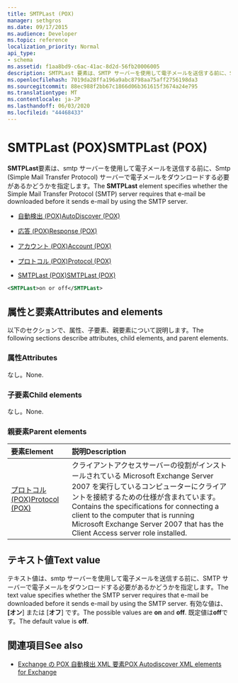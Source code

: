 ```yaml
---
title: SMTPLast (POX)
manager: sethgros
ms.date: 09/17/2015
ms.audience: Developer
ms.topic: reference
localization_priority: Normal
api_type:
- schema
ms.assetid: f1aa8bd9-c6ac-41ac-8d2d-56fb20006005
description: SMTPLast 要素は、SMTP サーバーを使用して電子メールを送信する前に、SMTP (Simple Mail Transfer Protocol) サーバーで電子メールをダウンロードする必要があるかどうかを指定します。
ms.openlocfilehash: 7019da28ffa196a9abc8798aa75aff2756198da3
ms.sourcegitcommit: 88ec988f2bb67c1866d06b361615f3674a24e795
ms.translationtype: MT
ms.contentlocale: ja-JP
ms.lasthandoff: 06/03/2020
ms.locfileid: "44468433"
---
```

# <a name="smtplast-pox"></a><span data-ttu-id="d26fa-103">SMTPLast (POX)</span><span class="sxs-lookup"><span data-stu-id="d26fa-103">SMTPLast (POX)</span></span>

<span data-ttu-id="d26fa-104">**SMTPLast**要素は、smtp サーバーを使用して電子メールを送信する前に、Smtp (Simple Mail Transfer Protocol) サーバーで電子メールをダウンロードする必要があるかどうかを指定します。</span><span class="sxs-lookup"><span data-stu-id="d26fa-104">The **SMTPLast** element specifies whether the Simple Mail Transfer Protocol (SMTP) server requires that e-mail be downloaded before it sends e-mail by using the SMTP server.</span></span> 
  
- [<span data-ttu-id="d26fa-105">自動検出 (POX)</span><span class="sxs-lookup"><span data-stu-id="d26fa-105">AutoDiscover (POX)</span></span>](autodiscover-pox.md)
  
- [<span data-ttu-id="d26fa-106">応答 (POX)</span><span class="sxs-lookup"><span data-stu-id="d26fa-106">Response (POX)</span></span>](response-pox.md)
  
- [<span data-ttu-id="d26fa-107">アカウント (POX)</span><span class="sxs-lookup"><span data-stu-id="d26fa-107">Account (POX)</span></span>](account-pox.md)
  
- [<span data-ttu-id="d26fa-108">プロトコル (POX)</span><span class="sxs-lookup"><span data-stu-id="d26fa-108">Protocol (POX)</span></span>](protocol-pox.md)
  
- [<span data-ttu-id="d26fa-109">SMTPLast (POX)</span><span class="sxs-lookup"><span data-stu-id="d26fa-109">SMTPLast (POX)</span></span>](smtplast-pox.md)
  
```xml
<SMTPLast>on or off</SMTPLast>
```

## <a name="attributes-and-elements"></a><span data-ttu-id="d26fa-110">属性と要素</span><span class="sxs-lookup"><span data-stu-id="d26fa-110">Attributes and elements</span></span>

<span data-ttu-id="d26fa-111">以下のセクションで、属性、子要素、親要素について説明します。</span><span class="sxs-lookup"><span data-stu-id="d26fa-111">The following sections describe attributes, child elements, and parent elements.</span></span>
  
### <a name="attributes"></a><span data-ttu-id="d26fa-112">属性</span><span class="sxs-lookup"><span data-stu-id="d26fa-112">Attributes</span></span>

<span data-ttu-id="d26fa-113">なし。</span><span class="sxs-lookup"><span data-stu-id="d26fa-113">None.</span></span>
  
### <a name="child-elements"></a><span data-ttu-id="d26fa-114">子要素</span><span class="sxs-lookup"><span data-stu-id="d26fa-114">Child elements</span></span>

<span data-ttu-id="d26fa-115">なし。</span><span class="sxs-lookup"><span data-stu-id="d26fa-115">None.</span></span>
  
### <a name="parent-elements"></a><span data-ttu-id="d26fa-116">親要素</span><span class="sxs-lookup"><span data-stu-id="d26fa-116">Parent elements</span></span>

|<span data-ttu-id="d26fa-117">**要素**</span><span class="sxs-lookup"><span data-stu-id="d26fa-117">**Element**</span></span>|<span data-ttu-id="d26fa-118">**説明**</span><span class="sxs-lookup"><span data-stu-id="d26fa-118">**Description**</span></span>|
|:-----|:-----|
|[<span data-ttu-id="d26fa-119">プロトコル (POX)</span><span class="sxs-lookup"><span data-stu-id="d26fa-119">Protocol (POX)</span></span>](protocol-pox.md) <br/> |<span data-ttu-id="d26fa-120">クライアントアクセスサーバーの役割がインストールされている Microsoft Exchange Server 2007 を実行しているコンピューターにクライアントを接続するための仕様が含まれています。</span><span class="sxs-lookup"><span data-stu-id="d26fa-120">Contains the specifications for connecting a client to the computer that is running Microsoft Exchange Server 2007 that has the Client Access server role installed.</span></span>  <br/> |
   
## <a name="text-value"></a><span data-ttu-id="d26fa-121">テキスト値</span><span class="sxs-lookup"><span data-stu-id="d26fa-121">Text value</span></span>

<span data-ttu-id="d26fa-122">テキスト値は、smtp サーバーを使用して電子メールを送信する前に、SMTP サーバーで電子メールをダウンロードする必要があるかどうかを指定します。</span><span class="sxs-lookup"><span data-stu-id="d26fa-122">The text value specifies whether the SMTP server requires that e-mail be downloaded before it sends e-mail by using the SMTP server.</span></span> <span data-ttu-id="d26fa-123">有効な値は、 **[オン**] または [**オフ**] です。</span><span class="sxs-lookup"><span data-stu-id="d26fa-123">The possible values are **on** and **off**.</span></span> <span data-ttu-id="d26fa-124">既定値は**off**です。</span><span class="sxs-lookup"><span data-stu-id="d26fa-124">The default value is **off**.</span></span>
  
## <a name="see-also"></a><span data-ttu-id="d26fa-125">関連項目</span><span class="sxs-lookup"><span data-stu-id="d26fa-125">See also</span></span>

- [<span data-ttu-id="d26fa-126">Exchange の POX 自動検出 XML 要素</span><span class="sxs-lookup"><span data-stu-id="d26fa-126">POX Autodiscover XML elements for Exchange</span></span>](pox-autodiscover-xml-elements-for-exchange.md)

